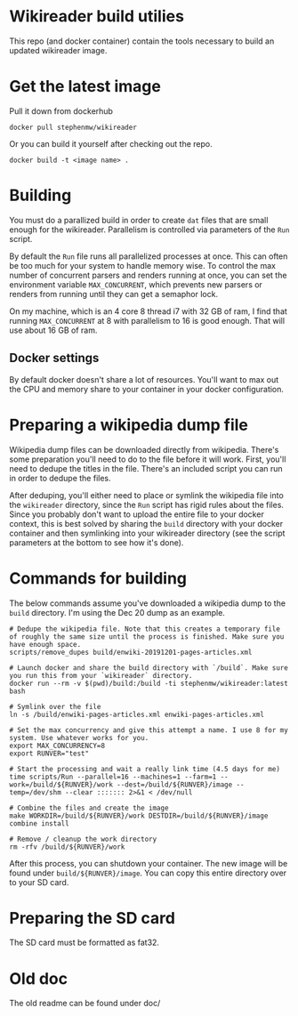 # Wikireader build utilies
This repo (and docker container) contain the tools necessary to build an updated wikireader image.

# Get the latest image
Pull it down from dockerhub
```
docker pull stephenmw/wikireader
```

Or you can build it yourself after checking out the repo.
```
docker build -t <image name> .
```

# Building
You must do a parallized build in order to create `dat` files that are small enough for the wikireader. Parallelism is controlled via parameters of the `Run` script.

By default the `Run` file runs all parallelized processes at once. This can often be too much for your system to handle memory wise. To control the max number of concurrent parsers and renders running at once, you can set the environment variable `MAX_CONCURRENT`, which prevents new parsers or renders from running until they can get a semaphor lock.

On my machine, which is an 4 core 8 thread i7 with 32 GB of ram, I find that running `MAX_CONCURRENT` at 8 with parallelism to 16 is good enough. That will use about 16 GB of ram.

## Docker settings
By default docker doesn't share a lot of resources. You'll want to max out the CPU and memory share to your container in your docker configuration.

# Preparing a wikipedia dump file
Wikipedia dump files can be downloaded directly from wikipedia. There's some preparation you'll need to do to the file before it will work. First, you'll need to dedupe the titles in the file. There's an included script you can run in order to dedupe the files.

After deduping, you'll either need to place or symlink the wikipedia file into the `wikireader` directory, since the `Run` script has rigid rules about the files. Since you probably don't want to upload the entire file to your docker context, this is best solved by sharing the `build` directory with your docker container and then symlinking into your wikireader directory (see the script parameters at the bottom to see how it's done).

# Commands for building
The below commands assume you've downloaded a wikipedia dump to the `build` directory. I'm using the Dec 20 dump as an example.
```
# Dedupe the wikipedia file. Note that this creates a temporary file of roughly the same size until the process is finished. Make sure you have enough space.
scripts/remove_dupes build/enwiki-20191201-pages-articles.xml

# Launch docker and share the build directory with `/build`. Make sure you run this from your `wikireader` directory.
docker run --rm -v $(pwd)/build:/build -ti stephenmw/wikireader:latest bash

# Symlink over the file
ln -s /build/enwiki-pages-articles.xml enwiki-pages-articles.xml

# Set the max concurrency and give this attempt a name. I use 8 for my system. Use whatever works for you.
export MAX_CONCURRENCY=8 
export RUNVER="test"

# Start the processing and wait a really link time (4.5 days for me)
time scripts/Run --parallel=16 --machines=1 --farm=1 --work=/build/${RUNVER}/work --dest=/build/${RUNVER}/image --temp=/dev/shm --clear ::::::: 2>&1 < /dev/null

# Combine the files and create the image
make WORKDIR=/build/${RUNVER}/work DESTDIR=/build/${RUNVER}/image combine install

# Remove / cleanup the work directory
rm -rfv /build/${RUNVER}/work
```

After this process, you can shutdown your container. The new image will be found under `build/${RUNVER}/image`. You can copy this entire directory over to your SD card.

# Preparing the SD card
The SD card must be formatted as fat32.

# Old doc
The old readme can be found under doc/

